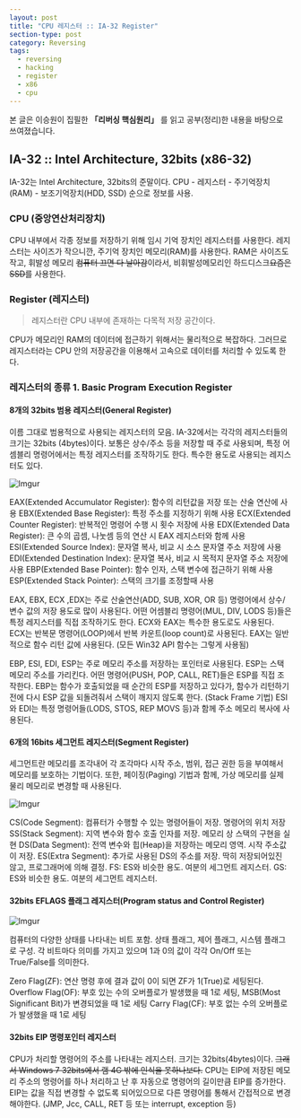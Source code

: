 ```yaml
---
layout: post
title: "CPU 레지스터 :: IA-32 Register"
section-type: post
category: Reversing
tags:
  - reversing
  - hacking
  - register
  - x86
  - cpu
---
```


본 글은 이승원이 집필한 **「리버싱 핵심원리」** 를 읽고 공부(정리)한 내용을 바탕으로 쓰여졌습니다.

## IA-32 :: Intel Architecture, 32bits (x86-32)

IA-32는 Intel Architecture, 32bits의 준말이다.
CPU - 레지스터 - 주기억장치(RAM) - 보조기억장치(HDD, SSD) 순으로 정보를 사용.

### CPU (중앙연산처리장치)

CPU 내부에서 각종 정보를 저장하기 위해 임시 기억 장치인 레지스터를 사용한다. 레지스터는 사이즈가 작으니깐, 주기억 장치인 메모리(RAM)를 사용한다. RAM은 사이즈도 작고, 휘발성 메모리 ~~컴퓨터 끄면 다 날아감~~이라서, 비휘발성메모리인 하드디스크~~요즘은 SSD~~를 사용한다.

### Register (레지스터)

> 레지스터란 CPU 내부에 존재하는 다목적 저장 공간이다.

CPU가 메모리인 RAM의 데이터에 접근하기 위해서는 물리적으로 복잡하다. 그러므로 레지스터라는 CPU 안의 저장공간을 이용해서 고속으로 데이터를 처리할 수 있도록 한다.

### 레지스터의 종류 1. Basic Program Execution Register

#### 8개의 32bits 범용 레지스터(General Register)

이름 그대로 범용적으로 사용되는 레지스터의 모음. IA-32에서는 각각의 레지스터들의 크기는 32bits (4bytes)이다. 보통은 상수/주소 등을 저장할 때 주로 사용되며, 특정 어셈블리 명령어에서는 특정 레지스터를 조작하기도 한다. 특수한 용도로 사용되는 레지스터도 있다.

![Imgur](http://i.imgur.com/urNNuK8.png?1)

EAX(Extended Accumulator Register): 함수의 리턴값을 저장 또는 산술 연산에 사용
EBX(Extended Base Register): 특정 주소를 지정하기 위해 사용
ECX(Extended Counter Register): 반복적인 명령어 수행 시 횟수 저장에 사용
EDX(Extended Data Register): 큰 수의 곱셈, 나눗셈 등의 연산 시 EAX 레지스터와 함께 사용
ESI(Extended Source Index): 문자열 복사, 비교 시 소스 문자열 주소 저장에 사용
EDI(Extended Destination Index): 문자열 복사, 비교 시 목적지 문자열 주소 저장에 사용
EBP(Extended Base Pointer): 함수 인자, 스택 변수에 접근하기 위해 사용
ESP(Extended Stack Pointer): 스택의 크기를 조정할때 사용

EAX, EBX, ECX ,EDX는 주로 산술연산(ADD, SUB, XOR, OR 등) 명령어에서 상수/변수 값의 저장 용도로 많이 사용된다. 어떤 어셈블리 명령어(MUL, DIV, LODS 등)들은 특정 레지스터를 직접 조작하기도 한다. ECX와 EAX는 특수한 용도로도 사용된다. ECX는 반복문 명령어(LOOP)에서 반복 카운트(loop count)로 사용된다. EAX는 일반적으로 함수 리턴 값에 사용된다. (모든 Win32 API 함수는 그렇게 사용됨)

EBP, ESI, EDI, ESP는 주로 메모리 주소를 저장하는 포인터로 사용된다. ESP는 스택 메모리 주소를 가리킨다. 어떤 명령어(PUSH, POP, CALL, RET)들은 ESP를 직접 조작한다. EBP는 함수가 호출되었을 때 순간의 ESP를 저장하고 있다가, 함수가 리턴하기 전에 다시 ESP 값을 되돌려줘서 스택이 깨지지 않도록 한다. (Stack Frame 기법) ESI와 EDI는 특정 명령어들(LODS, STOS, REP MOVS 등)과 함께 주소 메모리 복사에 사용된다.

#### 6개의 16bits 세그먼트 레지스터(Segment Register)

세그먼트란 메모리를 조각내어 각 조각마다 시작 주소, 범위, 접근 권한 등을 부여해서 메모리를 보호하는 기법이다. 또한, 페이징(Paging) 기법과 함께, 가상 메모리를 실제 물리 메모리로 변경할 때 사용된다.

![Imgur](http://i.imgur.com/Iw6Xm3d.png?1)

CS(Code Segment): 컴퓨터가 수행할 수 있는 명령어들이 저장. 명령어의 위치 저장
SS(Stack Segment): 지역 변수와 함수 호출 인자를 저장. 메모리 상 스택의 구현을 실현
DS(Data Segment): 전역 변수와 힙(Heap)을 저장하는 메모리 영역. 시작 주소값이 저장.
ES(Extra Segment): 추가로 사용된 DS의 주소를 저장. 딱히 저장되어있진 않고, 프로그래머에 의해 결정.
FS: ES와 비슷한 용도. 여분의 세그먼트 레지스터.
GS: ES와 비슷한 용도. 여분의 세그먼트 레지스터.

#### 32bits EFLAGS 플래그 레지스터(Program status and Control Register)

![Imgur](http://i.imgur.com/gmiZmeo.png)

컴퓨터의 다양한 상태를 나타내는 비트 포함. 상태 플래그, 제어 플래그, 시스템 플래그로 구성. 각 비트마다 의미를 가지고 있으며 1과 0의 값이 각각 On/Off 또는 True/False를 의미한다.

Zero Flag(ZF): 연산 명령 후에 결과 값이 0이 되면 ZF가 1(True)로 세팅된다.
Overflow Flag(OF): 부호 있는 수의 오버플로가 발생했을 때 1로 세팅, MSB(Most Significant Bit)가 변경되었을 때 1로 세팅
Carry Flag(CF): 부호 없는 수의 오버플로가 발생했을 때 1로 세팅

#### 32bits EIP 명령포인터 레지스터

CPU가 처리할 명령어의 주소를 나타내는 레지스터. 크기는 32bits(4bytes)이다. ~~그래서 Windows 7 32bits에서 램 4G 밖에 인식을 못하나보다.~~ CPU는 EIP에 저장된 메모리 주소의 명령어를 하나 처리하고 난 후 자동으로 명령어의 길이만큼 EIP를 증가한다. EIP는 값을 직접 변경할 수 없도록 되어있으므로 다른 명령어를 통해서 간접적으로 변경해야한다. (JMP, Jcc, CALL, RET 등 또는 interrupt, exception 등)
